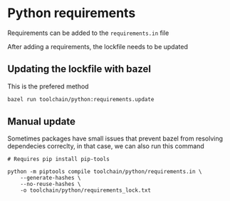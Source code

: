 # Python requirements

Requirements can be added to the `requirements.in` file

After adding a requirements, the lockfile needs to be updated

## Updating the lockfile with bazel

This is the prefered method

```bash
bazel run toolchain/python:requirements.update
```

## Manual update

Sometimes packages have small issues that prevent bazel from
resolving dependecies correclty, in that case, we can also run
this command

```
# Requires pip install pip-tools

python -m piptools compile toolchain/python/requirements.in \
    --generate-hashes \
    --no-reuse-hashes \
    -o toolchain/python/requirements_lock.txt
```
